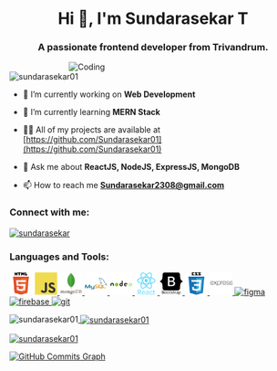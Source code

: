 <h1 align="center">Hi 👋, I'm Sundarasekar T</h1>
<h3 align="center">A passionate frontend developer from Trivandrum.</h3>
<img align="right" alt="Coding" width="400" src="https://www.ipgod.org/wp-content/uploads/2020/06/Respond_illustration_A1M4-1.png">

<p align="left"> <img src="https://komarev.com/ghpvc/?username=sundarasekar01&label=Profile%20views&color=0e75b6&style=flat" alt="sundarasekar01" /> </p>

- 🔭 I’m currently working on **Web Development**

- 🌱 I’m currently learning **MERN Stack**

- 👨‍💻 All of my projects are available at [https://github.com/Sundarasekar01](https://github.com/Sundarasekar01)

- 💬 Ask me about **ReactJS, NodeJS, ExpressJS, MongoDB**

- 📫 How to reach me **Sundarasekar2308@gmail.com**

<h3 align="left">Connect with me:</h3>
<p align="left">
<a href="https://www.leetcode.com/sundarasekar" target="blank"><img align="center" src="https://raw.githubusercontent.com/rahuldkjain/github-profile-readme-generator/master/src/images/icons/Social/leet-code.svg" alt="sundarasekar" height="30" width="40" /></a>
</p>

<h3 align="left">Languages and Tools:</h3>
<p align="left">
  <img src="https://raw.githubusercontent.com/devicons/devicon/master/icons/html5/html5-original-wordmark.svg" alt="html5" width="40" height="40"/> </a> <a href="https://developer.mozilla.org/en-US/docs/Web/JavaScript" target="_blank" rel="noreferrer"> <img src="https://raw.githubusercontent.com/devicons/devicon/master/icons/javascript/javascript-original.svg" alt="javascript" width="40" height="40"/> </a> <a href="https://www.mongodb.com/" target="_blank" rel="noreferrer"> <img src="https://raw.githubusercontent.com/devicons/devicon/master/icons/mongodb/mongodb-original-wordmark.svg" alt="mongodb" width="40" height="40"/> </a> <a href="https://www.mysql.com/" target="_blank" rel="noreferrer"> <img src="https://raw.githubusercontent.com/devicons/devicon/master/icons/mysql/mysql-original-wordmark.svg" alt="mysql" width="40" height="40"/> </a> <a href="https://nodejs.org" target="_blank" rel="noreferrer"> <img src="https://raw.githubusercontent.com/devicons/devicon/master/icons/nodejs/nodejs-original-wordmark.svg" alt="nodejs" width="40" height="40"/> </a> <a href="https://reactjs.org/" target="_blank" rel="noreferrer"> <img src="https://raw.githubusercontent.com/devicons/devicon/master/icons/react/react-original-wordmark.svg" alt="react" width="40" height="40"/> </a><a href="https://getbootstrap.com" target="_blank" rel="noreferrer"> <img src="https://raw.githubusercontent.com/devicons/devicon/master/icons/bootstrap/bootstrap-plain-wordmark.svg" alt="bootstrap" width="40" height="40"/> </a> <a href="https://www.w3schools.com/css/" target="_blank" rel="noreferrer"> <img src="https://raw.githubusercontent.com/devicons/devicon/master/icons/css3/css3-original-wordmark.svg" alt="css3" width="40" height="40"/> </a> <a href="https://expressjs.com" target="_blank" rel="noreferrer"> <img src="https://raw.githubusercontent.com/devicons/devicon/master/icons/express/express-original-wordmark.svg" alt="express" width="40" height="40"/> </a> <a href="https://www.figma.com/" target="_blank" rel="noreferrer"> <img src="https://www.vectorlogo.zone/logos/figma/figma-icon.svg" alt="figma" width="40" height="40"/> </a> <a href="https://firebase.google.com/" target="_blank" rel="noreferrer"> <img src="https://www.vectorlogo.zone/logos/firebase/firebase-icon.svg" alt="firebase" width="40" height="40"/> </a> <a href="https://git-scm.com/" target="_blank" rel="noreferrer"> <img src="https://www.vectorlogo.zone/logos/git-scm/git-scm-icon.svg" alt="git" width="40" height="40"/> </a> <a href="https://www.w3.org/html/" target="_blank" rel="noreferrer">  </p>

<p><img align="left" src="https://github-readme-stats.vercel.app/api/top-langs?username=sundarasekar01&show_icons=true&locale=en&layout=compact" alt="sundarasekar01" /></p>

<p>&nbsp;<img align="center" src="https://github-readme-stats.vercel.app/api?username=sundarasekar01&show_icons=true&locale=en" alt="sundarasekar01" /></p>

<p><img align="center" src="https://github-readme-streak-stats.herokuapp.com/?user=sundarasekar01&" alt="sundarasekar01" /></p>

<a href="http://www.github.com/sundarasekar01"><img src="https://github-readme-activity-graph.vercel.app/graph?username=sundarasekar01&bg_color=ffffff&color=000000&line=000000&point=73ff00&area=true&hide_border=true" alt="GitHub Commits Graph" /></a>


